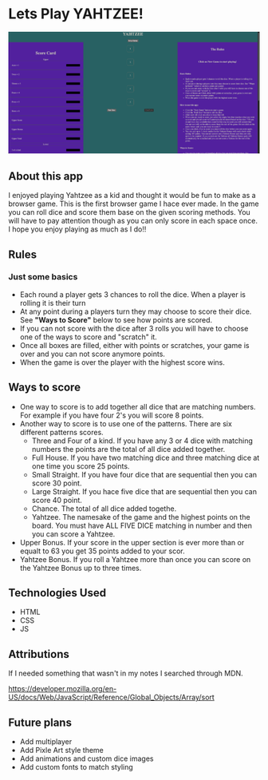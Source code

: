 # Lets Play YAHTZEE!

![Game Screen Shot](images/CE486684-88C5-4D2D-A3EA-474744CD25C4.png)

## About this app
I enjoyed playing Yahtzee as a kid and thought it would be fun to make as a browser game. This is the first browser game I hace ever made. In the game you can roll dice and score them base on the given scoring methods. You will have to pay attention though as you can only score in each space once. I hope you enjoy playing as much as I do!!

## Rules

### Just some basics
- Each round a player gets 3 chances to roll the dice. When a player is rolling it is their turn
- At any point during a players turn they may choose to score their dice. See **"Ways to Score"** below to see how points are scored.
- If you can not score with the dice after 3 rolls you will have to choose one of the ways to score and "scratch" it.
- Once all boxes are filled, either with points or scratches, your game is over and you can not score anymore points.
- When the game is over the player with the highest score wins.

## Ways to score

- One way to score is to add together all dice that are matching numbers. For example if you have four 2's you will score 8 points.
- Another way to score is to use one of the patterns. There are six different patterns scores.
    - Three and Four of a kind. If you have any 3 or 4 dice with matching numbers the points are the total of all dice added together.
    - Full House. If you have two matching dice and three matching dice at one time you score 25 points.
    - Small Straight. If you have four dice that are sequential then you can score 30 point.
    - Large Straight. If you hace five dice that are sequential then you can score 40 point.
    - Chance. The total of all dice added togethe.
    - Yahtzee. The namesake of the game and the highest points on the board. You must have ALL FIVE DICE matching in number and then you can score a Yahtzee.
- Upper Bonus. If your score in the upper section is ever more than or equalt to 63 you get 35 points added to your scor.
- Yahtzee Bonus. If you roll a Yahtzee more than once you can score on the Yahtzee Bonus up to three times.

## Technologies Used

- HTML
- CSS
- JS

## Attributions

If I needed something that wasn't in my notes I searched through MDN.

https://developer.mozilla.org/en-US/docs/Web/JavaScript/Reference/Global_Objects/Array/sort

## Future plans

- Add multiplayer
- Add Pixle Art style theme
- Add animations and custom dice images
- Add custom fonts to match styling




